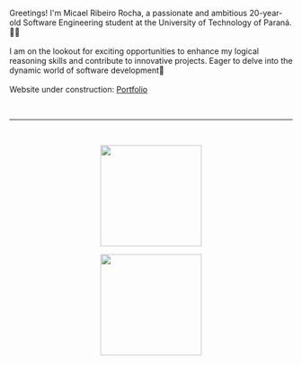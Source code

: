 Greetings! I'm Micael Ribeiro Rocha, a passionate and ambitious 20-year-old Software Engineering student at the University of Technology of Paraná. 👨‍🎓
<br>
<br>
I am on the lookout for exciting opportunities to enhance my logical reasoning skills and contribute to innovative projects. Eager to delve into the dynamic world of software development🚀
<br>
<br>
Website under construction: [Portfolio](https://micaelrocha.com/)

<br/>
<hr>

<br/>

<p align="center">
  <img height="180em" src="https://github-readme-stats.vercel.app/api?username=eu-micaeu&show_icons=true&theme=dark"/>
</p>

<p align="center">
  <img height="180em" src="https://github-readme-stats.vercel.app/api/top-langs/?username=eu-micaeu&layout=compact&langs_count=7&theme=dark"/>
</p>



